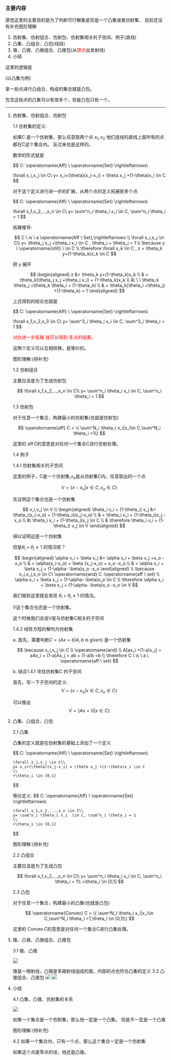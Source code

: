 <!--
 * @Author: Liu Weilong
 * @Date: 2021-05-29 13:27:55
 * @LastEditors: Liu Weilong
 * @LastEditTime: 2021-06-19 17:22:46
 * @Description: 
-->
### 主要内容

感觉这里的主要目的是为了判断可行解集是否是一个凸集或者仿射集，
目前还没有补充图形理解

1. 仿射集、仿射组合、仿射包、仿射集相关的子空间、例子(直线)
2. 凸集、凸组合、凸包(线段)
3. 锥、凸锥、凸锥组合、凸锥包(从<font color ="Red">原点</font>出发射线)
4. 小结

这里的逻辑是

(以凸集为例)

拿一些点进行凸组合，构成的集合就是凸包。

包含这些点的凸集可以有很多个，但是凸包只有一个。


-----
1. 仿射集、仿射组合、仿射包
   
   1.1 仿射集的定义: 

   如果C 是一个仿射集，那么任意取两个点 $x_1,x_2$ 他们连线的直线上面所有的点都在C这个集合内。
   反过来也是这样的。
   
   数学的形式就是

   $$
    C: \operatorname{Aff} \ \operatorname{Set} \rightleftarrows\\

    \forall x_i,x_j \in C\\
    y= x_i+(\theta)(x_j-x_i) = \theta x_j +(1-\theta)x_i \in C
   $$

   对于这个定义进行进一步的扩展，从两个点的定义拓展到多个点

   $$
    C: \operatorname{Aff} \ \operatorname{Set} \rightleftarrows\\

    \forall x_1,x_2,...,x_n \in C\\
    y= \sum^n_i \theta_i x_i  \in C, \sum^n_i \theta_i = 1
   $$

   拓展推导:

   $$
    C \ is  \ a \operatorname{Aff \ Set},\rightleftarrows
    \\
    \forall x_i,x_j \in C\\
    y=  \theta_j x_j +\theta_i x_i \in C , \theta_i + \theta_j = 1
    \\ 
    \because y \  \operatorname{still} \  \in C \\
    \therefore \forall x_k \in C , z = \theta_k y+(1-\theta_k)x_k \in C
   $$

   把 y 展开

   $$
   \begin{aligned}
        z &= \theta_k y+(1-\theta_k)x_k 
    \\
    & = \theta_k(\theta_j x_j +\theta_i x_i) + (1-\theta_k)x_k 
    \\
    &\ \ \  \theta_k \theta_j +\theta_k \theta_i + (1-\theta_k)
    \\
    & = \theta_k(\theta_i +\theta_j) +(1-\theta_k) = 1
   \end{aligned}
   $$

   上式得到的结论也就是

    $$
    C: \operatorname{Aff} \ \operatorname{Set} \rightleftarrows\\

    \forall x_1,x_2,x_3 \in C\\
    y= \sum^3_i \theta_i x_i  \in C, \sum^3_i \theta_i = 1
    $$

    <font color ="Red">对此进一步拓展 就可以得到 多点的结果。</font>

    这两个定义可以互相转换，是等价的。

    图形理解:(待补充)

    1.2 仿射组合

    主要应该是为了生成仿射包

    $$
    \forall x_1,x_2,...,x_n \in C\\
    y= \sum^n_i \theta_i x_i  \in C, \sum^n_i \theta_i = 1
    $$
    
    1.3 仿射包

    对于任意一个集合，构建最小的仿射集(也就是仿射包)

    $$
    \operatorname{aff} C = \{ \sum^N_i \theta_i x_i|x_i\in C,\sum^N_i \theta_i =1\}
    $$

    这里的 $\operatorname{aff}C$的意思是对任何一个集合C进行仿射处理。

    1.4 例子

    1.4.1 仿射集相关的子空间

    这里的例子，C是一个仿射集,$x_o$是从仿射集C内，任意取出的一个点

    $$
        V = \{x - x_o | x \in C,x_o \in C \}
    $$

    先证明这个集合也是一个仿射集

    $$
        v_i,v_j \in V
        \\
        \begin{aligned}
        \theta_i v_i + (1-\theta_i) v_j 
        &= \theta_i(x_i-x_o) + (1-\theta_i)(x_j-x_o)
        \\ & = \theta_i x_i + (1-\theta_i)x_j -x_o            
        \\
        &\ \theta_i x_i + (1-\theta_i)x_j \in C
        \\
        & \therefore \theta_i v_i + (1-\theta_i) v_j \in V
        \end{aligned}
    $$

    得以证明这是一个仿射集

    但是$\theta_i + \theta_j \not ={ 1}$ 的情况呢？

    $$
    \begin{aligned}
        \alpha v_i + \beta v_j &= \alpha v_i + \beta v_j +x_o -x_o
        \\
        & = \alpha(x_i-x_o) + \beta (x_j-x_o) + x_o -x_o
        \\
        & = \alpha x_i + \beta x_j + (1-\alpha- \beta)x_o -x_o
    \end{aligned}
    \\
    \because x_i,x_j,x_o \in C\  \operatorname{and} C :\operatorname{aff \ set}
    \\
    \alpha x_i + \beta x_j + (1-\alpha- \beta)x_o \in C
    \\
    \therefore \alpha x_i + \beta x_j + (1-\alpha- \beta)x_o -x_o \in V
    $$

    我们做到这里就会发现 $\theta_i+\theta_j\not ={1}$ 的情况。
    
    V这个集合也还是一个仿射集。

    这个时候我们会说V是与仿射集C相关的子空间

    1.4.2 线性方程的解均为仿射集

    a. 首先，需要判断$C = \{Ax=b|A,b \ is \ given \}$ 是一个仿射集

    $$
    \because x_i,x_j \in C
    \\
    \operatorname{and}
    \\
    A[ax_i +(1-a)x_j] = aAx_i + (1-a)Ax_j = ab + (1-a)b =b
    \\
    \therefore C \ is \ a \ \operatorname{aff \ set}
    $$

    b. 结合1.4.1 寻找仿射集C 的子空间

    首先，写一下子空间的定义:
    $$
        V = \{x - x_o | x \in C,x_o \in C \}
    $$

    可以推出
    $$
        V = \{Ax=0 | x\in C \}
    $$

2.  凸集、凸组合、凸包

    2.1 凸集
    
    凸集的定义就是在仿射集的基础上添加了一个定义

    $$
        C: \operatorname{Aff} \ \operatorname{Set} \rightleftarrows\\

        \forall x_i,x_j \in C\\
        y= x_i+(\theta)(x_j-x_i) = \theta x_j +(1-\theta)x_i \in C
        \\
        +\theta_i \in [0,1]
    $$

    等价定义:
    $$
        C: \operatorname{Aff} \ \operatorname{Set} \rightleftarrows\\

        \forall x_1,x_2,...,x_n \in C\\
        y= \sum^n_i \theta_i x_i  \in C, \sum^n_i \theta_i = 1
        \\
        +\theta_i \in [0,1]
    $$

    图形理解:(待补充)

    2.2 凸组合

    主要应该是为了生成凸包

    $$
    \forall x_1,x_2,...,x_n \in C\\
    y= \sum^n_i \theta_i x_i  \in C, \sum^n_i \theta_i = 1\\
    +\theta_i \in [0,1]
    $$

    2.3 凸包

    对于任意一个集合，构建最小的凸集(也就是凸包)

    $$
    \operatorname{Convex} C = \{ \sum^N_i \theta_i x_i|x_i\in C,\sum^N_i \theta_i =1,\theta_i \in [0,1]\}
    $$

    这里的 $\operatorname{Convex}C$的意思是对任何一个集合C进行凸集处理。

3. 锥、凸锥、凸锥组合、凸锥包
   
   3.1 锥、凸锥

    ![](./pic/1.png)

   锥是一根射线，凸锥是多跟射线组成的面，内部的点也符合凸集的定义
   3.2 凸锥组合、凸锥包
    ![](./pic/2.png)
    ![](./pic/3.png)

4. 小结
   
   4.1 凸集、凸锥、仿射集的关系   
   
   ![](./pic/4.png)

   如果一个集合是一个仿射集，那么他一定是一个凸集。
   但是不一定是一个凸锥

    图形理解:(待补充)

   4.2 如果一个集合内，只有一个点，那么这个集合一定是一个仿射集
        
    如果这个点是零点的话，他还是凸锥。
    